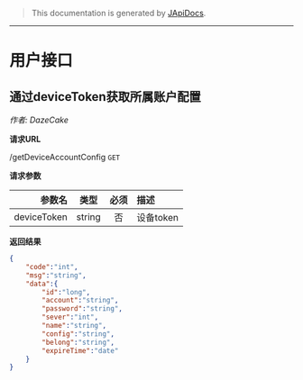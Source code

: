 > This documentation is generated by [JApiDocs](https://japidocs.agilestudio.cn/).
---
# 用户接口
## 通过deviceToken获取所属账户配置

*作者: DazeCake*

**请求URL**

/getDeviceAccountConfig `GET` 

**请求参数**

参数名|类型|必须|描述
--:|:--:|:--:|:--
deviceToken|string|否|设备token

**返回结果**

```json
{
	"code":"int",
	"msg":"string",
	"data":{
		"id":"long",
		"account":"string",
		"password":"string",
		"sever":"int",
		"name":"string",
		"config":"string",
		"belong":"string",
		"expireTime":"date"
	}
}
```
